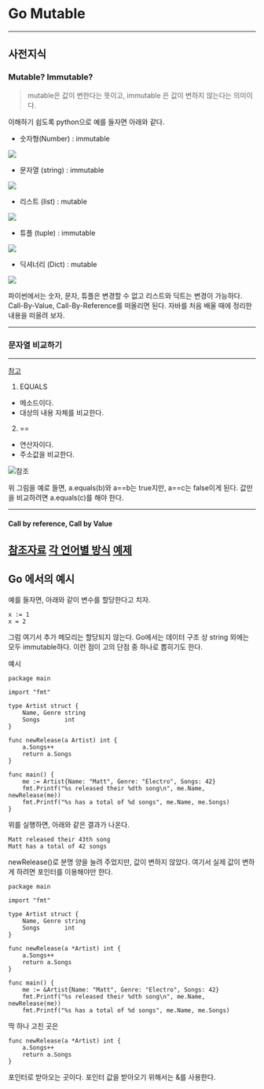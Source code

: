 # Go Mutable

---


## 사전지식

### Mutable? Immutable?

> mutable은 값이 변한다는 뜻이고, immutable 은 값이 변하지 않는다는 의미이다.

이해하기 쉽도록 python으로 예를 들자면 아래와 같다.

* 숫자형(Number) : immutable

![](http://cfile10.uf.tistory.com/image/276C134655A74C8E09424E)

* 문자열 (string) : immutable

![](http://cfile10.uf.tistory.com/image/2177D13B55A74D97322487)

* 리스트 (list) : mutable

![](http://cfile4.uf.tistory.com/image/244AB53955A74E552B27F4)

* 튜플 (tuple) : immutable

![](http://cfile2.uf.tistory.com/image/2664A14255A74F0E296014)

* 딕셔너리 (Dict) : mutable

![](http://cfile10.uf.tistory.com/image/23722E4655A7504C1405B3)

파이썬에서는 숫자, 문자, 튜플은 변경할 수 없고 리스트와 딕트는 변경이 가능하다. Call-By-Value, Call-By-Reference를 떠올리면 된다. 자바를 처음 배울 때에 정리한 내용을 떠올려 보자.

---

### 문자열 비교하기

---

[참고](http://kmj1107.tistory.com/entry/JAVA-%EB%AC%B8%EC%9E%90%EC%97%B4string-%EB%B9%84%EA%B5%90-equals%EC%99%80-%EC%9D%98-%EC%B0%A8%EC%9D%B4%EC%A0%90-equals%EC%9D%98-%EB%B0%98%EB%8C%80)

1. EQUALS
 
 - 메소드이다.
 - 대상의 내용 자체를 비교한다.
 
 
 
 
2. ==

 - 연산자이다.
 - 주소값을 비교한다.


![참조](http://cfile10.uf.tistory.com/image/182CE2414E705D1C129150)

위 그림을 예로 들면,
a.equals(b)와 a==b는 true지만,
a==c는 false이게 된다.
값만을 비교하려면 a.equals(c)를 해야 한다.

----

#### Call by reference, Call by Value

[참조자료](http://twoday.tistory.com/entry/call-by-value%EC%99%80-call-by-reference-%EC%A0%9C%EB%8C%80%EB%A1%9C-%EC%95%8C%EA%B8%B0)
[각 언어별 방식](https://okky.kr/article/303162?note=1005863)
[예제](http://trypsr.tistory.com/74)
---

## Go 에서의 예시


예를 들자면, 아래와 같이 변수를 할당한다고 치자.
```
x := 1
x = 2
```

그럼 여기서 추가 메모리는 할당되지 않는다.
Go에서는 데이터 구조 상 string 외에는 모두 immutable하다.
이런 점이 고의 단점 중 하나로 뽑히기도 한다.

예시
```
package main

import "fmt"

type Artist struct {
	Name, Genre string
	Songs       int
}

func newRelease(a Artist) int {
	a.Songs++
	return a.Songs
}

func main() {
	me := Artist{Name: "Matt", Genre: "Electro", Songs: 42}
	fmt.Printf("%s released their %dth song\n", me.Name, newRelease(me))
	fmt.Printf("%s has a total of %d songs", me.Name, me.Songs)
}
```

위를 실행하면, 아래와 같은 결과가 나온다.
```
Matt released their 43th song
Matt has a total of 42 songs
```

newRelease()로 분명 양을 늘려 주었지만, 값이 변하지 않았다. 여기서 실제 값이 변하게 하려면 포인터를 이용해야만 한다.

```
package main

import "fmt"

type Artist struct {
	Name, Genre string
	Songs       int
}

func newRelease(a *Artist) int {
	a.Songs++
	return a.Songs
}

func main() {
	me := &Artist{Name: "Matt", Genre: "Electro", Songs: 42}
	fmt.Printf("%s released their %dth song\n", me.Name, newRelease(me))
	fmt.Printf("%s has a total of %d songs", me.Name, me.Songs)
```

딱 하나 고친 곳은
```
func newRelease(a *Artist) int {
	a.Songs++
	return a.Songs
}
```
포인터로 받아오는 곳이다. 포인터 값을 받아오기 위해서는 &를 사용한다.




